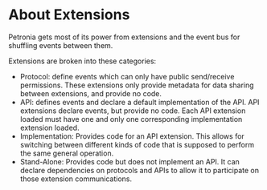 # About Extensions

Petronia gets most of its power from extensions and the event bus for shuffling events between them.

Extensions are broken into these categories: 

* Protocol: define events which can only have public send/receive permissions.  These extensions only provide metadata for data sharing between extensions, and provide no code.
* API: defines events and declare a default implementation of the API.  API extensions declare events, but provide no code.  Each API extension loaded must have one and only one corresponding implementation extension loaded.
* Implementation: Provides code for an API extension.  This allows for switching between different kinds of code that is supposed to perform the same general operation.
* Stand-Alone: Provides code but does not implement an API.  It can declare dependencies on protocols and APIs to allow it to participate on those extension communications.
